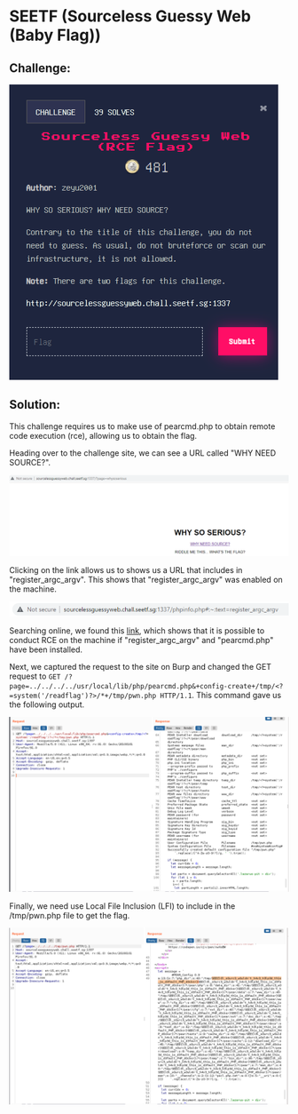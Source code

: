 # SEETF (Sourceless Guessy Web (Baby Flag))

## Challenge: 

![challenge description](img/sgw_rce/chall%20desc.png)

## Solution:
This challenge requires us to make use of pearcmd.php to obtain remote code execution (rce), allowing us to obtain the flag.

Heading over to the challenge site, we can see a URL called "WHY NEED SOURCE?". 

![challenge site](img/sgw_rce/click%20on%20why%20need%20source.png)

Clicking on the link allows us to shows us a URL that includes in "register_argc_argv". This shows that "register_argc_argv" was enabled on the machine.

![clicked on the URL](img/sgw_rce/includes%20argc%20argv.png)

Searching online, we found this [link](https://github.com/w181496/Web-CTF-Cheatsheet#pear), which shows that it is possible to conduct RCE on the machine if "register_argc_argv" and "pearcmd.php" have been installed.

Next, we captured the request to the site on Burp and changed the GET request to `GET /?page=../../../../usr/local/lib/php/pearcmd.php&+config-create+/tmp/<?=system('/readflag')?>/*+/tmp/pwn.php HTTP/1.1`. This command gave us the following output.

![ouput of the cmd](img/sgw_rce/readflag.png)

Finally, we need use Local File Inclusion (LFI) to include in the /tmp/pwn.php file to get the flag.

![file](img/sgw_rce/got%20flag.png)
